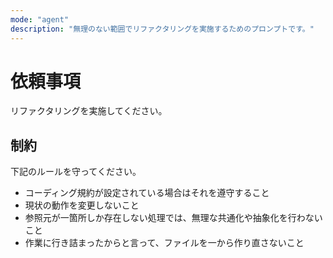 ```yaml
---
mode: "agent"
description: "無理のない範囲でリファクタリングを実施するためのプロンプトです。"
---
```


# 依頼事項

リファクタリングを実施してください。

## 制約

下記のルールを守ってください。

- コーディング規約が設定されている場合はそれを遵守すること
- 現状の動作を変更しないこと
- 参照元が一箇所しか存在しない処理では、無理な共通化や抽象化を行わないこと
- 作業に行き詰まったからと言って、ファイルを一から作り直さないこと
